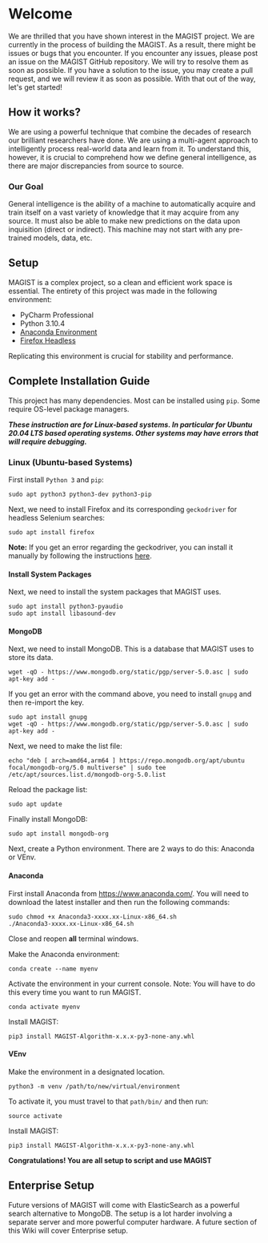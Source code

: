 # Welcome
We are thrilled that you have shown interest in the MAGIST project. We are currently in the process of building the
MAGIST. As a result, there might be issues or bugs that you encounter. If you encounter any issues, please post an issue
on the MAGIST GitHub repository. We will try to resolve them as soon as possible. If you have a solution to the issue,
you may create a pull request, and we will review it as soon as possible. With that out of the way, let's get started!

## How it works?
We are using a powerful technique that combine the decades of research our brilliant researchers have done. We are using a
multi-agent approach to intelligently process real-world data and learn from it. To understand this, however, it is
crucial to comprehend how we define general intelligence, as there are major discrepancies from source to source.

### Our Goal
General intelligence is the ability of a machine to automatically acquire and train itself on a vast variety of knowledge that it may acquire from any source. It must also be able to make new predictions on the data upon inquisition (direct or indirect). This machine may not start with any pre-trained models, data, etc.

## Setup
MAGIST is a complex project, so a clean and efficient work space is essential. The entirety of this project was made in
the following environment:

 * PyCharm Professional
 * Python 3.10.4
 * [Anaconda Environment](https://www.anaconda.com/)
 * [Firefox Headless](https://www.mozilla.org/en-US/firefox/headless/)

Replicating this environment is crucial for stability and performance.

## Complete Installation Guide

This project has many dependencies. Most can be installed using `pip`. Some require OS-level package managers.

***These instruction are for Linux-based systems. In particular for Ubuntu 20.04 LTS based operating systems. Other
systems may have errors that will require debugging.***

### Linux (Ubuntu-based Systems)
First install `Python 3` and `pip`:
```commandline
sudo apt python3 python3-dev python3-pip
```
Next, we need to install Firefox and its corresponding `geckodriver` for headless Selenium searches:
```commandline
sudo apt install firefox
```

**Note:** If you get an error regarding the geckodriver, you can install it manually by following the instructions
[here](https://github.com/mozilla/geckodriver).

#### Install System Packages
Next, we need to install the system packages that MAGIST uses.
```commandline
sudo apt install python3-pyaudio
sudo apt install libasound-dev
```

#### MongoDB
Next, we need to install MongoDB. This is a database that MAGIST uses to store its data.
```commandline
wget -qO - https://www.mongodb.org/static/pgp/server-5.0.asc | sudo apt-key add -
```

If you get an error with the command above, you need to install `gnupg` and then re-import the key.
```commandline
sudo apt install gnupg
wget -qO - https://www.mongodb.org/static/pgp/server-5.0.asc | sudo apt-key add -
```

Next, we need to make the list file:
```commandline
echo "deb [ arch=amd64,arm64 ] https://repo.mongodb.org/apt/ubuntu focal/mongodb-org/5.0 multiverse" | sudo tee /etc/apt/sources.list.d/mongodb-org-5.0.list
```

Reload the package list:
```commandline
sudo apt update
```

Finally install MongoDB:
```commandline
sudo apt install mongodb-org
```

Next, create a Python environment. There are 2 ways to do this: Anaconda or VEnv.

#### Anaconda
First install Anaconda from https://www.anaconda.com/. You will need to download the latest installer and then run the following commands:
```commandline
sudo chmod +x Anaconda3-xxxx.xx-Linux-x86_64.sh
./Anaconda3-xxxx.xx-Linux-x86_64.sh
```

Close and reopen **all** terminal windows.

Make the Anaconda environment:
```commandline
conda create --name myenv
```
Activate the environment in your current console. Note: You will have to do this every time you want to run MAGIST.
```commandline
conda activate myenv
```
Install MAGIST:
```commandline
pip3 install MAGIST-Algorithm-x.x.x-py3-none-any.whl
```

#### VEnv
Make the environment in a designated location.
```commandline
python3 -m venv /path/to/new/virtual/environment
```
To activate it, you must travel to that `path/bin/` and then run:
```commandline
source activate
```
Install MAGIST:
```commandline
pip3 install MAGIST-Algorithm-x.x.x-py3-none-any.whl
```

**Congratulations! You are all setup to script and use MAGIST**

## Enterprise Setup

Future versions of MAGIST will come with ElasticSearch as a powerful search alternative to MongoDB. The setup is a lot harder involving a separate server and more powerful computer hardware. A future section of this Wiki will cover Enterprise setup. 
